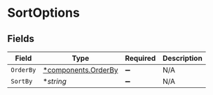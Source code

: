 # SortOptions


## Fields

| Field                                                     | Type                                                      | Required                                                  | Description                                               |
| --------------------------------------------------------- | --------------------------------------------------------- | --------------------------------------------------------- | --------------------------------------------------------- |
| `OrderBy`                                                 | [*components.OrderBy](../../models/components/orderby.md) | :heavy_minus_sign:                                        | N/A                                                       |
| `SortBy`                                                  | **string*                                                 | :heavy_minus_sign:                                        | N/A                                                       |
